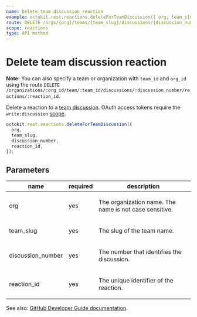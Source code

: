 ```yaml
---
name: Delete team discussion reaction
example: octokit.rest.reactions.deleteForTeamDiscussion({ org, team_slug, discussion_number, reaction_id })
route: DELETE /orgs/{org}/teams/{team_slug}/discussions/{discussion_number}/reactions/{reaction_id}
scope: reactions
type: API method
---
```


# Delete team discussion reaction

**Note:** You can also specify a team or organization with `team_id` and `org_id` using the route `DELETE /organizations/:org_id/team/:team_id/discussions/:discussion_number/reactions/:reaction_id`.

Delete a reaction to a [team discussion](https://docs.github.com/enterprise-cloud@latest//rest/reference/teams#discussions). OAuth access tokens require the `write:discussion` [scope](https://docs.github.com/enterprise-cloud@latest//apps/building-oauth-apps/understanding-scopes-for-oauth-apps/).

```js
octokit.rest.reactions.deleteForTeamDiscussion({
  org,
  team_slug,
  discussion_number,
  reaction_id,
});
```

## Parameters

<table>
  <thead>
    <tr>
      <th>name</th>
      <th>required</th>
      <th>description</th>
    </tr>
  </thead>
  <tbody>
    <tr><td>org</td><td>yes</td><td>

The organization name. The name is not case sensitive.

</td></tr>
<tr><td>team_slug</td><td>yes</td><td>

The slug of the team name.

</td></tr>
<tr><td>discussion_number</td><td>yes</td><td>

The number that identifies the discussion.

</td></tr>
<tr><td>reaction_id</td><td>yes</td><td>

The unique identifier of the reaction.

</td></tr>
  </tbody>
</table>

See also: [GitHub Developer Guide documentation](https://docs.github.com/enterprise-cloud@latest//rest/reference/reactions#delete-team-discussion-reaction).
